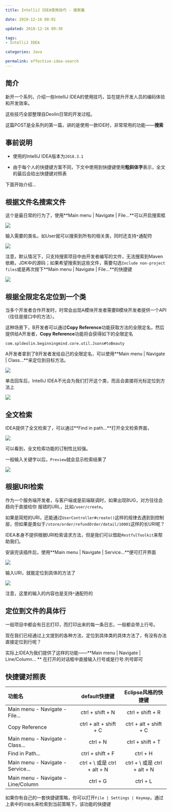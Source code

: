 ```yaml
---
title: IntelliJ IDEA使用技巧 - 搜索篇

date: 2018-12-16 08:01

updated: 2018-12-16 09:30

tags:
- IntelliJ IDEA

categories: Java

permalink: effective-idea-search
---
```






## 简介

新开一个系列，介绍一些IntelliJ IDEA的使用技巧，旨在提升开发人员的编码体验和开发效率。

这些技巧全部整理自Deolin日常的开发过程。



这篇POST是全系列的第一篇，讲的是使用一款IDE时，非常常用的功能——**搜索**



## 事前说明

- 使用的IntelliJ IDEA版本为`2018.3.1`

- 由于每个人的快捷键方案不同，下文中使用到快捷键使用**粗斜体字**表示，全文的最后会给出快捷键对照表

下面开始介绍...



## 根据文件名搜索文件

这个是最日常的行为了，使用**Main menu | Navigate | File...**可以开启搜索框

![](/images/effective-idea-search-01.png)



输入需要的类名，如User就可以搜索到所有的相关类，同时还支持`*`通配符

![](/images/effective-idea-search-02.png)



注意，默认情况下，只支持搜索项目中由开发者编写的文件，无法搜索到Maven依赖，JDK中的源码；如果希望搜索到这些文件，需要勾选`Include non-project files`或是再次按下**Main menu | Navigate | File...**的快捷键

![](/images/effective-idea-search-03.png)



## 根据全限定名定位到一个类

当多个开发者合作开发时，时常会出现A模块开发者需要B模块开发者提供一个API（往往是接口中的方法）。



这种场景下，B开发者可以通过**Copy Reference**功能获取方法的全限定名，然后提供给A开发者，**Copy Reference**功能将会获得如下的全限定名

~~~
com.spldeolin.beginningmind.core.util.Jsons#toBeauty
~~~



A开发者拿到了B开发者发给自己的全限定名，可以使用**Main menu | Navigate | Class...**来定位到目标方法。

![](/images/effective-idea-search-04.png)



单击回车后，IntelliJ IDEA不光会为我们打开这个类，而且会直接将光标定位到方法上

![](/images/effective-idea-search-05.png)



## 全文检索

IDEA提供了全文检索了，可以通过**Find in path...**打开全文检索界面，



![](/images/effective-idea-search-06.png)

可以看到，全文检索功能的订制性比较强。

一般输入关键字以后，`Preview`就会显示检索结果了

![](/images/effective-idea-search-07.png)





## 根据URI检索

作为一个服务端开发者，与客户端或是前端联调时，如果出现BUG，对方往往会趋向于直接给你 报错的URL，比如`/user/create`。

如果是简短的URI，还能通过`UserController#create()`这样的规律去遇到到控制层，但如果是类似于`/store/order/refundOrder/detail/10001`这样的长URI呢？



IDEA本身不提供根据URI检索请求方法，但是我们可以借助`RestfulToolkit`来帮助我们。

安装完该插件后，使用**Main menu | Navigate | Service...**便可打开界面

![](/images/effective-idea-search-08.png)



输入URI，就能定位到具体的方法了

![](/images/effective-idea-search-09.png)



注意，这里的输入的内容也是支持`*`通配符的



## 定位到文件的具体行

一般项目中都会有日志打印，而打印出来的每一条日志，一般都会带上行号。

现在我们已经通过上文提到的各种方法，定位到具体类的具体方法了，有没有办法直接定位到行呢？

实际上IDEA为我们提供了这样的功能——**Main menu | Navigate | Line/Column... ** 在打开的对话框中直接输入行号或是行号:列号即可



## 快捷键对照表

|功能名|default快捷键|Eclipse风格的快捷键|
|:---|:---:|:---:|
|Main menu - Navigate - File...|ctrl + shift + N|ctrl + shift + R|
| Copy Reference                    | ctrl + alt + shift + C | ctrl + alt + shift + C |
| Main menu - Navigate - Class... | ctrl + N | ctrl + shift + T |
| Find in Path...                      | ctrl + shift + F | ctrl + H |
| Main menu - Navigate - Service... | ctrl + \ 或是 ctrl + alt + N | ctrl + \ 或是 ctrl + alt + N |
| Main menu - Navigate - Line/Column | ctrl + G | ctrl + L |



如果你有自己的一套快捷键策略，你可以打开`File | Settings | Keymap`，通过上表中的`功能名`来检索到当前策略下，该功能的快捷键